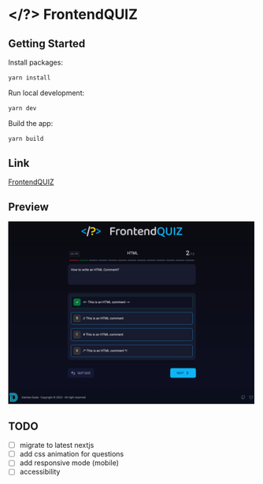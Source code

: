 # </?> FrontendQUIZ

## Getting Started

Install packages:

```bash
yarn install
```

Run local development:

```bash
yarn dev
```

Build the app:

```bash
yarn build
```

## Link
[FrontendQUIZ](https://balmor.github.io/frontendQuiz/)

## Preview
[<img src="public/preview.png" width="500"/>](/public/preview.png)

## TODO
- [ ] migrate to latest nextjs
- [ ] add css animation for questions
- [ ] add responsive mode (mobile)
- [ ] accessibility
